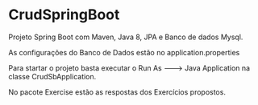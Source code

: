 # CrudSpringBoot

Projeto Spring Boot com Maven, Java 8, JPA e Banco de dados Mysql.

As configurações do Banco de Dados estão no application.properties

Para startar o projeto basta executar o Run As ---> Java Application na classe CrudSbApplication.

No pacote Exercise estão as respostas dos Exercícios propostos.



